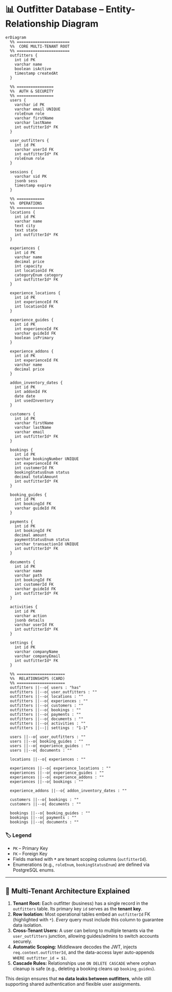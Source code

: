 # 📊 Outfitter Database – Entity-Relationship Diagram

```mermaid
erDiagram
  %% =======================
  %%  CORE MULTI-TENANT ROOT
  %% =======================
  outfitters {
    int id PK
    varchar name
    boolean isActive
    timestamp createdAt
  }

  %% ================
  %%  AUTH & SECURITY
  %% ================
  users {
    varchar id PK
    varchar email UNIQUE
    roleEnum role
    varchar firstName
    varchar lastName
    int outfitterId* FK
  }

  user_outfitters {
    int id PK
    varchar userId FK
    int outfitterId* FK
    roleEnum role
  }

  sessions {
    varchar sid PK
    jsonb sess
    timestamp expire
  }

  %% ============
  %%  OPERATIONS
  %% ============
  locations {
    int id PK
    varchar name
    text city
    text state
    int outfitterId* FK
  }

  experiences {
    int id PK
    varchar name
    decimal price
    int capacity
    int locationId FK
    categoryEnum category
    int outfitterId* FK
  }

  experience_locations {
    int id PK
    int experienceId FK
    int locationId FK
  }

  experience_guides {
    int id PK
    int experienceId FK
    varchar guideId FK
    boolean isPrimary
  }

  experience_addons {
    int id PK
    int experienceId FK
    varchar name
    decimal price
  }

  addon_inventory_dates {
    int id PK
    int addonId FK
    date date
    int usedInventory
  }

  customers {
    int id PK
    varchar firstName
    varchar lastName
    varchar email
    int outfitterId* FK
  }

  bookings {
    int id PK
    varchar bookingNumber UNIQUE
    int experienceId FK
    int customerId FK
    bookingStatusEnum status
    decimal totalAmount
    int outfitterId* FK
  }

  booking_guides {
    int id PK
    int bookingId FK
    varchar guideId FK
  }

  payments {
    int id PK
    int bookingId FK
    decimal amount
    paymentStatusEnum status
    varchar transactionId UNIQUE
    int outfitterId* FK
  }

  documents {
    int id PK
    varchar name
    varchar path
    int bookingId FK
    int customerId FK
    varchar guideId FK
    int outfitterId* FK
  }

  activities {
    int id PK
    varchar action
    jsonb details
    varchar userId FK
    int outfitterId* FK
  }

  settings {
    int id PK
    varchar companyName
    varchar companyEmail
    int outfitterId* FK
  }

  %% =====================
  %%  RELATIONSHIPS (CARD)
  %% =====================
  outfitters ||--o{ users : "has"
  outfitters ||--o{ user_outfitters : ""
  outfitters ||--o{ locations : ""
  outfitters ||--o{ experiences : ""
  outfitters ||--o{ customers : ""
  outfitters ||--o{ bookings : ""
  outfitters ||--o{ payments : ""
  outfitters ||--o{ documents : ""
  outfitters ||--o{ activities : ""
  outfitters ||--|| settings : "1-1"

  users ||--o{ user_outfitters : ""
  users ||--o{ booking_guides : ""
  users ||--o{ experience_guides : ""
  users ||--o{ documents : ""

  locations ||--o{ experiences : ""

  experiences ||--o{ experience_locations : ""
  experiences ||--o{ experience_guides : ""
  experiences ||--o{ experience_addons : ""
  experiences ||--o{ bookings : ""

  experience_addons ||--o{ addon_inventory_dates : ""

  customers ||--o{ bookings : ""
  customers ||--o{ documents : ""

  bookings ||--o{ booking_guides : ""
  bookings ||--o{ payments : ""
  bookings ||--o{ documents : ""
```

### 🏷️ Legend
* `PK` – Primary Key  
* `FK` – Foreign Key  
* Fields marked with **`*`** are tenant scoping columns (`outfitterId`).  
* Enumerations (e.g., `roleEnum`, `bookingStatusEnum`) are defined via PostgreSQL enums.

---

## 🏢 Multi-Tenant Architecture Explained
1. **Tenant Root:** Each outfitter (business) has a single record in the `outfitters` table. Its primary key `id` serves as the **tenant key**.  
2. **Row Isolation:** Most operational tables embed an `outfitterId` FK (highlighted with `*`). _Every_ query must include this column to guarantee data isolation.  
3. **Cross-Tenant Users:** A user can belong to multiple tenants via the `user_outfitters` junction, allowing guides/admins to switch accounts securely.  
4. **Automatic Scoping:** Middleware decodes the JWT, injects `req.context.outfitterId`, and the data-access layer auto-appends `WHERE outfitter_id = $1`.  
5. **Cascade Rules:** Relationships use `ON DELETE CASCADE` where orphan cleanup is safe (e.g., deleting a booking cleans up `booking_guides`).  

This design ensures that **no data leaks between outfitters**, while still supporting shared authentication and flexible user assignments.
